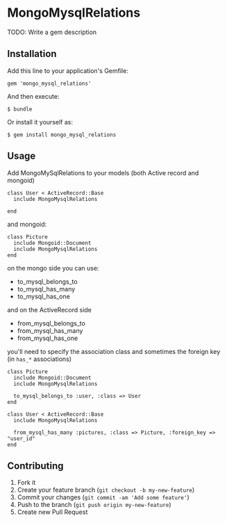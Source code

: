 # MongoMysqlRelations

TODO: Write a gem description

## Installation

Add this line to your application's Gemfile:

    gem 'mongo_mysql_relations'

And then execute:

    $ bundle

Or install it yourself as:

    $ gem install mongo_mysql_relations

## Usage

  Add MongoMySqlRelations to your models (both Active record and mongoid)

    class User < ActiveRecord::Base
      include MongoMysqlRelations

    end

  and mongoid:

    class Picture
      include Mongoid::Document
      include MongoMysqlRelations
    end

   on the mongo side you can use:
   * to_mysql_belongs_to
   * to_mysql_has_many
   * to_mysql_has_one

   and on the ActiveRecord side
   * from_mysql_belongs_to
   * from_mysql_has_many
   * from_mysql_has_one

   you'll need to specify the association class and sometimes the foreign key (in `has_*` associations)

    class Picture
      include Mongoid::Document
      include MongoMysqlRelations

      to_mysql_belongs_to :user, :class => User
    end

    class User < ActiveRecord::Base
      include MongoMysqlRelations

      from_mysql_has_many :pictures, :class => Picture, :foreign_key => "user_id"
    end
    
## Contributing

1. Fork it
2. Create your feature branch (`git checkout -b my-new-feature`)
3. Commit your changes (`git commit -am 'Add some feature'`)
4. Push to the branch (`git push origin my-new-feature`)
5. Create new Pull Request
